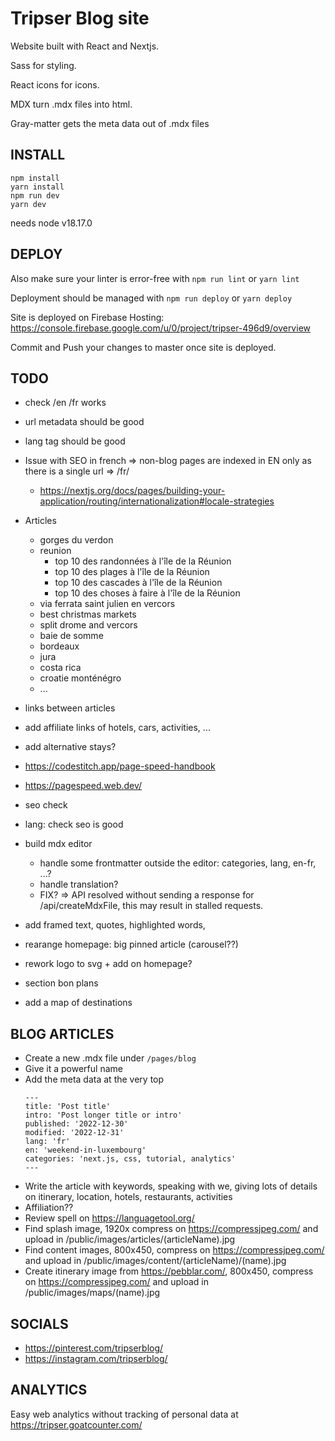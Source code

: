 # Tripser Blog site

Website built with React and Nextjs.

Sass for styling.

React icons for icons.

MDX turn .mdx files into html.

Gray-matter gets the meta data out of .mdx files

## INSTALL

```
npm install
yarn install
npm run dev
yarn dev
```

needs node v18.17.0

## DEPLOY

Also make sure your linter is error-free with `npm run lint` or `yarn lint`

Deployment should be managed with `npm run deploy` or `yarn deploy`

Site is deployed on Firebase Hosting: https://console.firebase.google.com/u/0/project/tripser-496d9/overview

Commit and Push your changes to master once site is deployed.

## TODO

- check /en /fr works
- url metadata should be good
- lang tag should be good

- Issue with SEO in french => non-blog pages are indexed in EN only as there is a single url => /fr/ 
  - https://nextjs.org/docs/pages/building-your-application/routing/internationalization#locale-strategies

- Articles
  - gorges du verdon 
  - reunion
    - top 10 des randonnées à l'île de la Réunion
    - top 10 des plages à l'île de la Réunion
    - top 10 des cascades à l'île de la Réunion    
    - top 10 des choses à faire à l'île de la Réunion
  - via ferrata saint julien en vercors
  - best christmas markets
  - split drome and vercors
  - baie de somme
  - bordeaux
  - jura
  - costa rica
  - croatie monténégro
  - ...

- links between articles
- add affiliate links of hotels, cars, activities, ...
- add alternative stays?

- https://codestitch.app/page-speed-handbook
- https://pagespeed.web.dev/
- seo check
- lang: check seo is good

- build mdx editor
  - handle some frontmatter outside the editor: categories, lang, en-fr, ...?
  - handle translation?
  - FIX? => API resolved without sending a response for /api/createMdxFile, this may result in stalled requests.

- add framed text, quotes, highlighted words, 
- rearange homepage: big pinned article (carousel??)
- rework logo to svg + add on homepage?
- section bon plans
- add a map of destinations

## BLOG ARTICLES

- Create a new .mdx file under `/pages/blog`
- Give it a powerful name
- Add the meta data at the very top
  ```
  ---
  title: 'Post title'
  intro: 'Post longer title or intro'
  published: '2022-12-30'
  modified: '2022-12-31'
  lang: 'fr'
  en: 'weekend-in-luxembourg'
  categories: 'next.js, css, tutorial, analytics'
  ---
  ```
- Write the article with keywords, speaking with we, giving lots of details on itinerary, location, hotels, restaurants, activities
- Affiliation??
- Review spell on https://languagetool.org/
- Find splash image, 1920x compress on https://compressjpeg.com/ and upload in /public/images/articles/(articleName).jpg
- Find content images, 800x450, compress on https://compressjpeg.com/ and upload in /public/images/content/(articleName)/(name).jpg
- Create itinerary image from https://pebblar.com/, 800x450, compress on https://compressjpeg.com/ and upload in /public/images/maps/(name).jpg

## SOCIALS

- https://pinterest.com/tripserblog/
- https://instagram.com/tripserblog/

## ANALYTICS

Easy web analytics without tracking of personal data at https://tripser.goatcounter.com/
